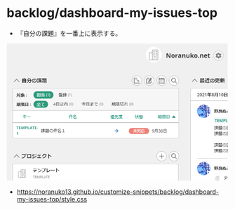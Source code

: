 # backlog/dashboard-my-issues-top

- 『自分の課題』を一番上に表示する。

![Image](image.png)

- https://noranuko13.github.io/customize-snippets/backlog/dashboard-my-issues-top/style.css
